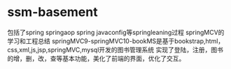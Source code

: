 # ssm-basement
包括了spring springaop spring javaconfig等springleaning过程
springMCV的学习和工程总结
springMVC9-springMVC10-bookMS是基于bookstrap,html，css,xml,js,jsp,springMVC,mysql开发的图书管理系统
实现了登陆，注册，图书的增，删，改，查等基本功能，美化了前端的界面，优化了交互。
